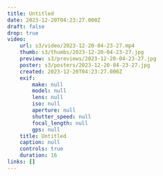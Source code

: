 ```yaml
---
title: Untitled
date: 2023-12-20T04:23:27.000Z
draft: false
drop: true
video:
    url: s3/video/2023-12-20-04-23-27.mp4
    thumb: s3/thumbs/2023-12-20-04-23-27.jpg
    preview: s3/previews/2023-12-20-04-23-27.jpg
    poster: s3/posters/2023-12-20-04-23-27.jpg
    created: 2023-12-20T04:23:27.000Z
    exif:
        make: null
        model: null
        lens: null
        iso: null
        aperture: null
        shutter_speed: null
        focal_length: null
        gps: null
    title: Untitled
    caption: null
    controls: true
    duration: 16
links: []
---
```

